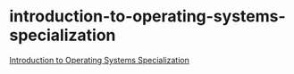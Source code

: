 # introduction-to-operating-systems-specialization
[Introduction to Operating Systems Specialization](https://www.coursera.org/specializations/codio-introduction-operating-systems)
